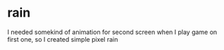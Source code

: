 # rain

I needed somekind of animation for second screen when I play game on first one, so I created simple pixel rain